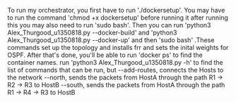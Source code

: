 To run my orchestrator, you first have to run './dockersetup'. You may have to run the command 'chmod +x dockersetup' before running it after running this you may also need to run 'sudo bash'. 
Then you can run 'python3 Alex_Thurgood_u1350818.py --docker-build' and  'python3 Alex_Thurgood_u1350818.py --docker-up' and then 'sudo bash' .These commands set up the topology and installs frr and sets the inital weights for OSPF. 
After that's done, you'll be able to run 'docker ps' to find the container names.
run 'python3 Alex_Thurgood_u1350818.py -h' to find the list of commands that can be run, but
 --add-routes, connects the Hosts to the network
 --north, sends the packets from  HostA through the path R1 -> R2 -> R3 to HostB
 --south, sends the packets from HostA through the path R1 -> R4 -> R3 to HostB
